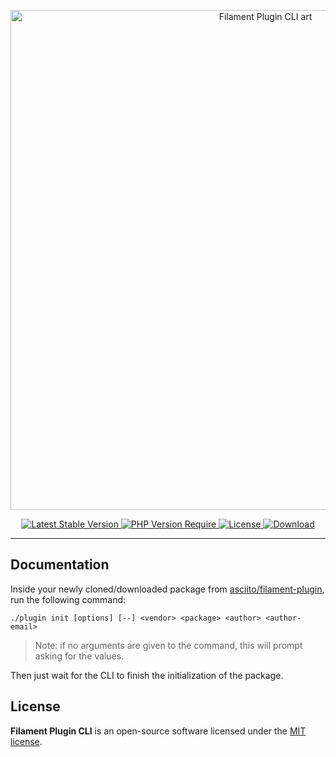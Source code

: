 <p align="center">
    <a href="https://github.com/asciito/filament-plugin">
        <img width="800" src="https://banners.beyondco.de/Filament%20Plugin%20%3Cspan%20style='color:%20rgba(255,44,32,1)'%3ECLI%3C/span%3E.png?theme=light&pattern=architect&style=style_2&description=This%20CLI%20should%20beused%20only%20with%20%27asciito/filament-plugin%27&packageName=./plugin%20init%20%5Boptions%5D%20%5B--%5D%20%3Cvendor%3E%20%3Cpackage%3E&md=1&showWatermark=1&fontSize=180px&images=none" alt="Filament Plugin CLI art">
    </a>
</p>

<p align="center">
    <a href=https://packagist.org/packages/asciito/filament-plugin-cl">
        <img src="https://poser.pugx.org/asciito/filament-plugin-cli/v" alt="Latest Stable Version">
    </a>
    <a href="https://packagist.org/packages/asciito/filament-plugin-cli">
        <img src="https://poser.pugx.org/asciito/filament-plugin-cli/require/php" alt="PHP Version Require">
    </a>
    <a href="https://packagist.org/packages/asciito/filament-plugin-cli">
        <img src="https://poser.pugx.org/asciito/filament-plugin-cli/license.svg" alt="License">
    </a>
    <a href="https://packagist.org/packages/asciito/filament-plugin-cli">
        <img src="https://poser.pugx.org/asciito/filament-plugin-cli/downloads" alt="Download">
    </a>
</p>

------

## Documentation

Inside your newly cloned/downloaded package from [asciito/filament-plugin](https://github.com/asciito/filament-plugin), run the following command:

```shell
./plugin init [options] [--] <vendor> <package> <author> <author-email>
```

> Note: if no arguments are given to the command, this will prompt asking for the values.

Then just wait for the CLI to finish the initialization of the package.

## License

**Filament Plugin CLI** is an open-source software licensed under the [MIT license](./LICENSE.md).
